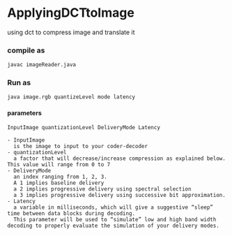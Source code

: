 # ApplyingDCTtoImage
using dct to compress image and translate it

### compile as 
```sh
javac imageReader.java
```

### Run as 
```sh
java image.rgb quantizeLevel mode latency
```

#### parameters
```sh
InputImage quantizationLevel DeliveryMode Latency
```
    - InputImage
      is the image to input to your coder-decoder 
    - quantizationLevel
      a factor that will decrease/increase compression as explained below. This value will range from 0 to 7
    - DeliveryMode
      an index ranging from 1, 2, 3. 
      A 1 implies baseline delivery
      a 2 implies progressive delivery using spectral selection
      a 3 implies progressive delivery using successive bit approximation.
    - Latency
      a variable in milliseconds, which will give a suggestive “sleep” time between data blocks during decoding. 
      This parameter will be used to “simulate” low and high band width decoding to properly evaluate the simulation of your delivery modes.
